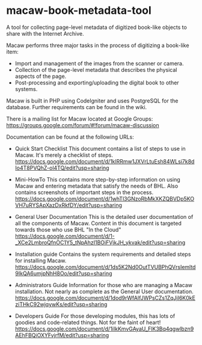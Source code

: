 macaw-book-metadata-tool
========================

A tool for collecting page-level metadata of digitized book-like objects to share with the Internet Archive.

Macaw performs three major tasks in the process of digitizing a book-like item:

* Import and management of the images from the scanner or camera.
* Collection of the page-level metadata that describes the physical aspects of the page.
* Post-processing and exporting/uploading the digital book to other systems.

Macaw is built in PHP using CodeIgniter and uses PostgreSQL for the database. Further requirements can be found in the wiki.

There is a mailing list for Macaw located at Google Groups: https://groups.google.com/forum/#!forum/macaw-discussion

Documentation can be found at the following URLs:

* Quick Start Checklist 
  This document contains a list of steps to use in Macaw. It's merely a checklist of steps.
  https://docs.google.com/document/d/1klRRmw1JXVrLtuEsh84WLsi7k8dIo4T8PVQhZ-ol4TQ/edit?usp=sharing

* Mini-HowTo
  This contains more step-by-step information on using Macaw and entering metadata that satisfy 
  the needs of BHL. Also contains screenshots of important steps in the process.
  https://docs.google.com/document/d/1whTl3GNzoRbMkXKZQBVDp5KOVH7uRYSApXazDxRkfDY/edit?usp=sharing

* General User Documentation
  This is the detailed user documentation of all the components of Macaw. Content in this document is
  targeted towards those who use BHL "In the Cloud" 
  https://docs.google.com/document/d/1-_XCe2LmbroQfnOC1Y5_tNpAhzI1BOiFVjkJH_ykvak/edit?usp=sharing

* Installation guide
  Contains the system requirements and detailed steps for installing Macaw. 
  https://docs.google.com/document/d/1ds5K2Nd0OutTVUBPhQVrsIemltd9IkQA6umjpNhH8Oo/edit?usp=sharing

* Administrators Guide
  Information for those who are managing a Macaw installation. Not nearly as complete as the General 
  User documentation.
  https://docs.google.com/document/d/1dod9rWfAlfJWPsCZs1ZqJjI6K0kEziTHkC92wjqywKs/edit?usp=sharing

* Developers Guide
  For those developing modules, this has lots of goodies and code-related things. Not for the faint of heart!
  https://docs.google.com/document/d/1iIkKmvGAyaU_FlK3Bq4qgwlbzn9AEhFBQiOXYFvjrfM/edit?usp=sharing
